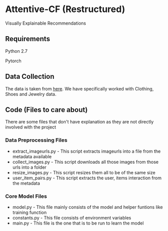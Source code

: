 # Attentive-CF (Restructured)
Visually Explainable Recommendations

## Requirements
Python 2.7

Pytorch

## Data Collection
The data is taken from [here](http://jmcauley.ucsd.edu/data/amazon/). We have specifically worked with Clothing, Shoes and Jewelry data.

## Code (Files to care about)
There are some files that don't have explanation as they are not directly involved with the project

### Data Preprocessing Files
* extract_imageurls.py - This script extracts imageurls into a file from the metadata available
* collect_images.py - This script downloads all those images from those urls into a folder
* resize_images.py - This script resizes them all to be of the same size
* user_item_pairs.py - This script extracts the user, items interaction from the metadata

### Core Model Files
* model.py - This file mainly consists of the model and helper funtions like training function
* constants.py - This file consists of environment variables 
* main.py - This file is the one that is to be run to learn the model
